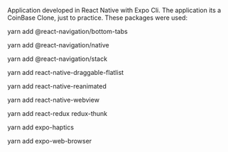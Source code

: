 Application developed in React Native with Expo Cli.
The application its a CoinBase Clone, just to practice.
These packages were used:

yarn add @react-navigation/bottom-tabs

yarn add @react-navigation/native

yarn add @react-navigation/stack

yarn add react-native-draggable-flatlist

yarn add react-native-reanimated

yarn add react-native-webview

yarn add react-redux redux-thunk

yarn add expo-haptics

yarn add expo-web-browser
